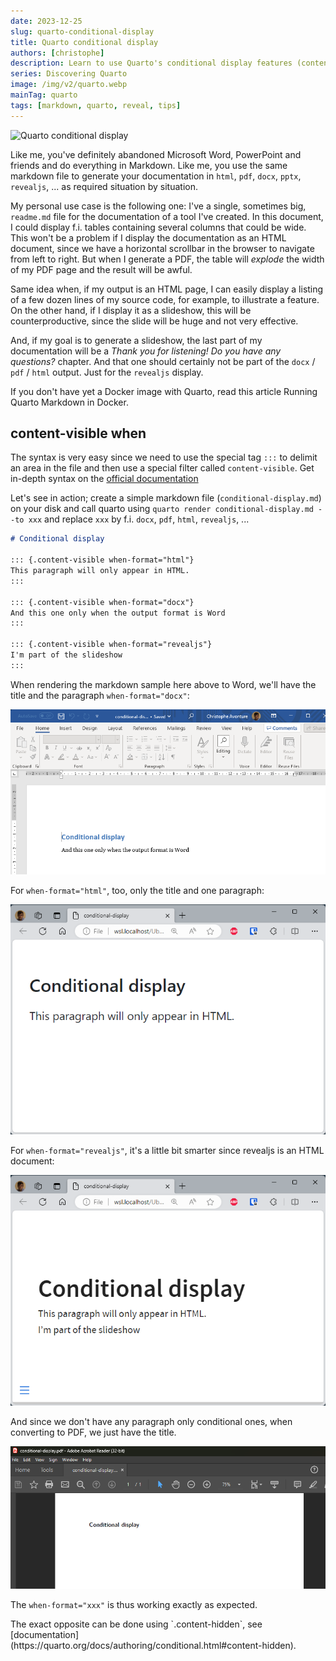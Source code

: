 ```yaml
---
date: 2023-12-25
slug: quarto-conditional-display
title: Quarto conditional display
authors: [christophe]
description: Learn to use Quarto's conditional display features (content-visible, content-hidden) to control what content appears in different output formats (HTML, PDF, Word, slides) from a single Markdown file.
series: Discovering Quarto
image: /img/v2/quarto.webp
mainTag: quarto
tags: [markdown, quarto, reveal, tips]
---
```

![Quarto conditional display](/img/v2/quarto.webp)

Like me, you've definitely abandoned Microsoft Word, PowerPoint and friends and do everything in Markdown. Like me, you use the same markdown file to generate your documentation in `html`, `pdf`, `docx`, `pptx`, `revealjs`, ... as required situation by situation.

My personal use case is the following one: I've a single, sometimes big, `readme.md` file for the documentation of a tool I've created. In this document, I could display f.i. tables containing several columns that could be wide. This won't be a problem if I display the documentation as an HTML document, since we have a horizontal scrollbar in the browser to navigate from left to right. But when I generate a PDF, the table will *explode* the width of my PDF page and the result will be awful.

Same idea when, if my output is an HTML page, I can easily display a listing of a few dozen lines of my source code, for example, to illustrate a feature. On the other hand, if I display it as a slideshow, this will be counterproductive, since the slide will be huge and not very effective.

And, if my goal is to generate a slideshow, the last part of my documentation will be a *Thank you for listening! Do you have any questions?* chapter. And that one should certainly not be part of the `docx` / `pdf` / `html` output. Just for the `revealjs` display.

<!-- truncate -->

<AlertBox variant="info" title="Docker image with Quarto">
If you don't have yet a Docker image with Quarto, read this article <Link to="/blog/docker-quarto">Running Quarto Markdown in Docker</Link>.

</AlertBox>

## content-visible when

The syntax is very easy since we need to use the special tag `:::` to delimit an area in the file and then use a special filter called `content-visible`. Get in-depth syntax on the [official documentation](https://quarto.org/docs/authoring/conditional.html)

Let's see in action; create a simple markdown file (`conditional-display.md`) on your disk and call quarto using `quarto render conditional-display.md --to xxx` and replace `xxx` by f.i. `docx`, `pdf`, `html`, `revealjs`, ...

<Snippet filename="conditional-display.md">

```markdown
# Conditional display

::: {.content-visible when-format="html"}
This paragraph will only appear in HTML.
:::

::: {.content-visible when-format="docx"}
And this one only when the output format is Word
:::

::: {.content-visible when-format="revealjs"}
I'm part of the slideshow
:::
```

</Snippet>

When rendering the markdown sample here above to Word, we'll have the title and the paragraph `when-format="docx"`:

![Quarto conditional display - docx](./images/docx.png)

For `when-format="html"`, too, only the title and one paragraph:

![Quarto conditional display - html](./images/html.png)

For `when-format="revealjs"`, it's a little bit smarter since revealjs is an HTML document:

![Quarto conditional display - revealjs](./images/revealjs.png)

And since we don't have any paragraph only conditional ones, when converting to PDF, we just have the title.

![Quarto conditional display - pdf](./images/pdf.png)

The `when-format="xxx"` is thus working exactly as expected.

<AlertBox variant="info" title="`.content-hidden`">
The exact opposite can be done using `.content-hidden`, see [documentation](https://quarto.org/docs/authoring/conditional.html#content-hidden).

</AlertBox>
